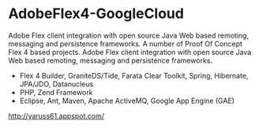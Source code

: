 AdobeFlex4-GoogleCloud
======================

Adobe Flex client integration with open source Java Web based remoting, messaging and persistence frameworks.
A number of Proof Of Concept Flex 4 based projects. Adobe Flex client integration with open source Java Web based remoting, messaging and persistence frameworks.
 - Flex 4 Builder, GraniteDS/Tide, Farata Clear Toolkit, Spring, Hibernate, JPA/JDO, Datanucleus
 - PHP, Zend Framework
 - Eclipse, Ant, Maven, Apache ActiveMQ, Google App Engine (GAE)

http://yaruss61.appspot.com/
